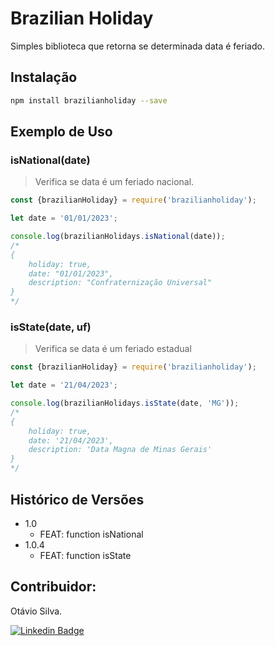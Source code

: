# Brazilian Holiday

Simples biblioteca que retorna se determinada data é feriado.

## Instalação

```sh
npm install brazilianholiday --save
```

## Exemplo de Uso

### isNational(date)
> Verifica se data é um feriado nacional.

~~~javascript
const {brazilianHoliday} = require('brazilianholiday');

let date = '01/01/2023';

console.log(brazilianHolidays.isNational(date));
/*
{
    holiday: true,
    date: "01/01/2023",
    description: "Confraternização Universal"
}
*/
~~~

### isState(date, uf)
> Verifica se data é um feriado estadual

~~~javascript
const {brazilianHoliday} = require('brazilianholiday');

let date = '21/04/2023';

console.log(brazilianHolidays.isState(date, 'MG'));
/*
{
    holiday: true,
    date: '21/04/2023',
    description: 'Data Magna de Minas Gerais'
}
*/
~~~

## Histórico de Versões

* 1.0
    * FEAT: function isNational
* 1.0.4
    * FEAT: function isState

## Contribuidor:

Otávio Silva.

[![Linkedin Badge](https://img.shields.io/badge/-LinkedIn-blue?style=flat-square&logo=Linkedin&logoColor=white&link=https://www.linkedin.com/in/otaviosilva22/)](https://www.linkedin.com/in/otaviosilva22/)